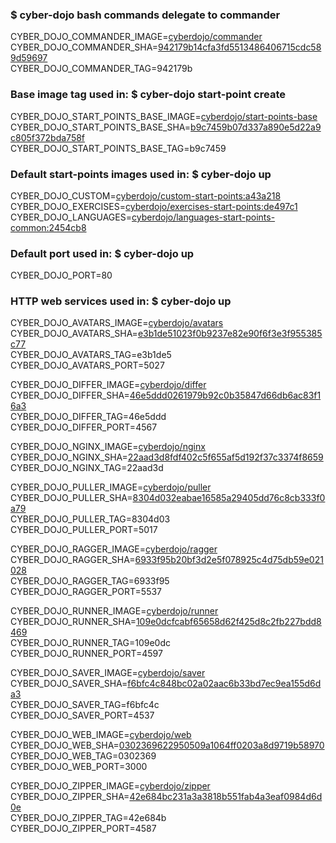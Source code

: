 ### $ cyber-dojo bash commands delegate to commander

CYBER_DOJO_COMMANDER_IMAGE=[cyberdojo/commander](https://hub.docker.com/r/cyberdojo/commander/tags)
CYBER_DOJO_COMMANDER_SHA=[942179b14cfa3fd5513486406715cdc589d59697](https://github.com/cyber-dojo/commander/commit/942179b14cfa3fd5513486406715cdc589d59697)<br/>
CYBER_DOJO_COMMANDER_TAG=942179b<br/>

### Base image tag used in: $ cyber-dojo start-point create

CYBER_DOJO_START_POINTS_BASE_IMAGE=[cyberdojo/start-points-base](https://hub.docker.com/r/cyberdojo/start-points-base/tags)
CYBER_DOJO_START_POINTS_BASE_SHA=[b9c7459b07d337a890e5d22a9c805f372bda758f](https://github.com/cyber-dojo/start-points-base/commit/b9c7459b07d337a890e5d22a9c805f372bda758f)<br/>
CYBER_DOJO_START_POINTS_BASE_TAG=b9c7459<br/>

### Default start-points images used in: $ cyber-dojo up

CYBER_DOJO_CUSTOM=[cyberdojo/custom-start-points:a43a218](https://github.com/cyber-dojo/custom-start-points/commit/a43a2180ebcff6bbad0ed4a05e361a4fd6572141)<br/>
CYBER_DOJO_EXERCISES=[cyberdojo/exercises-start-points:de497c1](https://github.com/cyber-dojo/exercises-start-points/commit/de497c18af9f571d09faab710aa60be9993b3b2d)<br/>
CYBER_DOJO_LANGUAGES=[cyberdojo/languages-start-points-common:2454cb8](https://github.com/cyber-dojo/languages-start-points-common/commit/2454cb87e206729888d36c3f4eb8d90b3e73289a)<br/>

### Default port used in: $ cyber-dojo up

CYBER_DOJO_PORT=80<br/>

### HTTP web services used in: $ cyber-dojo up

CYBER_DOJO_AVATARS_IMAGE=[cyberdojo/avatars](https://hub.docker.com/r/cyberdojo/avatars/tags)
CYBER_DOJO_AVATARS_SHA=[e3b1de51023f0b9237e82e90f6f3e3f955385c77](https://github.com/cyber-dojo/avatars/commit/e3b1de51023f0b9237e82e90f6f3e3f955385c77)<br/>
CYBER_DOJO_AVATARS_TAG=e3b1de5<br/>
CYBER_DOJO_AVATARS_PORT=5027

CYBER_DOJO_DIFFER_IMAGE=[cyberdojo/differ](https://hub.docker.com/r/cyberdojo/differ/tags)
CYBER_DOJO_DIFFER_SHA=[46e5ddd0261979b92c0b35847d66db6ac83f16a3](https://github.com/cyber-dojo/differ/commit/46e5ddd0261979b92c0b35847d66db6ac83f16a3)<br/>
CYBER_DOJO_DIFFER_TAG=46e5ddd<br/>
CYBER_DOJO_DIFFER_PORT=4567

CYBER_DOJO_NGINX_IMAGE=[cyberdojo/nginx](https://hub.docker.com/r/cyberdojo/nginx/tags)
CYBER_DOJO_NGINX_SHA=[22aad3d8fdf402c5f655af5d192f37c3374f8659](https://github.com/cyber-dojo/nginx/commit/22aad3d8fdf402c5f655af5d192f37c3374f8659)<br/>
CYBER_DOJO_NGINX_TAG=22aad3d<br/>

CYBER_DOJO_PULLER_IMAGE=[cyberdojo/puller](https://hub.docker.com/r/cyberdojo/puller/tags)
CYBER_DOJO_PULLER_SHA=[8304d032eabae16585a29405dd76c8cb333f0a79](https://github.com/cyber-dojo/puller/commit/8304d032eabae16585a29405dd76c8cb333f0a79)<br/>
CYBER_DOJO_PULLER_TAG=8304d03<br/>
CYBER_DOJO_PULLER_PORT=5017

CYBER_DOJO_RAGGER_IMAGE=[cyberdojo/ragger](https://hub.docker.com/r/cyberdojo/ragger/tags)
CYBER_DOJO_RAGGER_SHA=[6933f95b20bf3d2e5f078925c4d75db59e021028](https://github.com/cyber-dojo/ragger/commit/6933f95b20bf3d2e5f078925c4d75db59e021028)<br/>
CYBER_DOJO_RAGGER_TAG=6933f95<br/>
CYBER_DOJO_RAGGER_PORT=5537

CYBER_DOJO_RUNNER_IMAGE=[cyberdojo/runner](https://hub.docker.com/r/cyberdojo/runner/tags)
CYBER_DOJO_RUNNER_SHA=[109e0dcfcabf65658d62f425d8c2fb227bdd8469](https://github.com/cyber-dojo/runner/commit/109e0dcfcabf65658d62f425d8c2fb227bdd8469)<br/>
CYBER_DOJO_RUNNER_TAG=109e0dc<br/>
CYBER_DOJO_RUNNER_PORT=4597

CYBER_DOJO_SAVER_IMAGE=[cyberdojo/saver](https://hub.docker.com/r/cyberdojo/saver/tags)
CYBER_DOJO_SAVER_SHA=[f6bfc4c848bc02a02aac6b33bd7ec9ea155d6da3](https://github.com/cyber-dojo/saver/commit/f6bfc4c848bc02a02aac6b33bd7ec9ea155d6da3)<br/>
CYBER_DOJO_SAVER_TAG=f6bfc4c<br/>
CYBER_DOJO_SAVER_PORT=4537

CYBER_DOJO_WEB_IMAGE=[cyberdojo/web](https://hub.docker.com/r/cyberdojo/web/tags)
CYBER_DOJO_WEB_SHA=[0302369622950509a1064ff0203a8d9719b58970](https://github.com/cyber-dojo/web/commit/0302369622950509a1064ff0203a8d9719b58970)<br/>
CYBER_DOJO_WEB_TAG=0302369<br/>
CYBER_DOJO_WEB_PORT=3000

CYBER_DOJO_ZIPPER_IMAGE=[cyberdojo/zipper](https://hub.docker.com/r/cyberdojo/zipper/tags)
CYBER_DOJO_ZIPPER_SHA=[42e684bc231a3a3818b551fab4a3eaf0984d6d0e](https://github.com/cyber-dojo/zipper/commit/42e684bc231a3a3818b551fab4a3eaf0984d6d0e)<br/>
CYBER_DOJO_ZIPPER_TAG=42e684b<br/>
CYBER_DOJO_ZIPPER_PORT=4587

